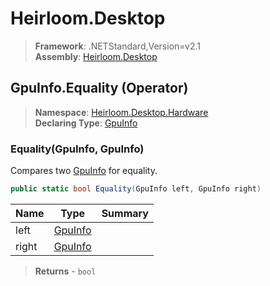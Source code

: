 # Heirloom.Desktop

> **Framework**: .NETStandard,Version=v2.1  
> **Assembly**: [Heirloom.Desktop][0]

## GpuInfo.Equality (Operator)

> **Namespace**: [Heirloom.Desktop.Hardware][0]  
> **Declaring Type**: [GpuInfo][1]

### Equality(GpuInfo, GpuInfo)

Compares two [GpuInfo][1] for equality.

```cs
public static bool Equality(GpuInfo left, GpuInfo right)
```

| Name  | Type         | Summary |
|-------|--------------|---------|
| left  | [GpuInfo][1] |         |
| right | [GpuInfo][1] |         |

> **Returns** - `bool`

[0]: ../../../Heirloom.Desktop.md
[1]: ../GpuInfo.md
